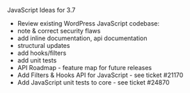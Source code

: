 JavaScript Ideas for 3.7

* Review existing WordPress JavaScript codebase:
 * note & correct security flaws
 * add inline documentation, api documentation
 * structural updates
 * add hooks/filters
 * add unit tests
* API Roadmap - feature map for future releases
* Add Filters & Hooks API for JavaScript - see ticket #21170
* Add JavaScript unit tests to core - see ticket #24870
